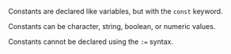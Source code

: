 


Constants are declared like variables, but with the `const` keyword.

Constants can be character, string, boolean, or numeric values.

Constants cannot be declared using the `:=` syntax.

